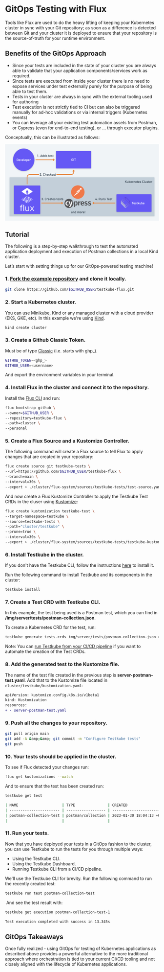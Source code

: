 # GitOps Testing with Flux

Tools like Flux are used to do the heavy lifting of keeping your Kubernetes cluster in sync with your Git repository; as soon as a difference is detected between Git and your cluster it is deployed to ensure that your repository is the source-of-truth for your runtime environment.

## Benefits of the GitOps Approach

- Since your tests are included in the state of your cluster you are always able to validate that your application components/services work as required.
- Since tests are executed from inside your cluster there is no need to expose services under test externally purely for the purpose of being able to test them.
- Tests in your cluster are always in sync with the external tooling used for authoring
- Test execution is not strictly tied to CI but can also be triggered manually for ad-hoc validations or via internal triggers (Kubernetes events)
- You can leverage all your existing test automation assets from Postman, or Cypress (even for end-to-end testing), or … through executor plugins.

Conceptually, this can be illustrated as follows:

![Flux Flow](../img/flux-flow.png)


## Tutorial

The following is a step-by-step walkthrough to test the automated application deployment and execution of Postman collections in a local Kind cluster.

Let’s start with setting things up for our GitOps-powered testing machine!

### 1. [Fork the example repository](https://github.com/kubeshop/testkube-flux/fork) and clone it locally.

```sh
git clone https://github.com/$GITHUB_USER/testkube-flux.git
```

### 2. Start a Kubernetes cluster.

You can use Minikube, Kind or any managed cluster with a cloud provider (EKS, GKE, etc). In this example we're using [Kind](https://kind.sigs.k8s.io/).

```sh
kind create cluster
```

### 3. Create a Github Classic Token.

Must be of type [Classic](https://docs.github.com/en/authentication/keeping-your-account-and-data-secure/creating-a-personal-access-token#creating-a-personal-access-token-classic) (i.e. starts with ghp\_).

```sh
GITHUB_TOKEN=<ghp_>
GITHUB_USER=<username>
```

And export the environment variables in your terminal.

### 4. Install Flux in the cluster and connect it to the repository.

Install the [Flux CLI](https://fluxcd.io/flux/installation/) and run:

```sh
flux bootstrap github \
--owner=$GITHUB_USER \
--repository=testkube-flux \
--path=cluster \
--personal
```

### 5. Create a Flux Source and a Kustomize Controller.

The following command will create a Flux source to tell Flux to apply changes that are created in your repository:

```sh
flux create source git testkube-tests \
--url=https://github.com/$GITHUB_USER/testkube-flux \
--branch=main \
--interval=30s \
--export > ./cluster/flux-system/sources/testkube-tests/test-source.yaml
```

And now create a Flux Kustomize Controller to apply the Testkube Test CRDs in the cluser using [Kustomize](https://kubernetes.io/docs/tasks/manage-kubernetes-objects/kustomization/):

```sh
flux create kustomization testkube-test \
--target-namespace=testkube \
--source=testkube-tests \
--path="cluster/testkube" \
--prune=true \
--interval=30s \
--export > ./cluster/flux-system/sources/testkube-tests/testkube-kustomization.yaml
```

### 6. Install Testkube in the cluster.

If you don't have the Testkube CLI, follow the instructions [here](./install-cli) to install it.

Run the following command to install Testkube and its components in the cluster:

```sh
testkube install
```

### 7. Create a Test CRD with Testkube CLI.

In this example, the test being used is a Postman test, which you can find in **/img/server/tests/postman-collection.json**.

To create a Kubernetes CRD for the test, run:

```sh
testkube generate tests-crds img/server/tests/postman-collection.json > cluster/testkube/server-postman-test.yaml
```

Note: You can [run Testkube from your CI/CD pipeline](./cicd-overview.md) if you want to automate the creation of the Test CRDs.

### 8. Add the generated test to the Kustomize file.

The name of the test file created in the previous step is **server-postman-test.yaml**. Add that to the Kustomize file located in `cluster/testkube/kustomization.yaml`:

```diff
apiVersion: kustomize.config.k8s.io/v1beta1
kind: Kustomization
resources:
+ - server-postman-test.yaml
```

### 9. Push all the changes to your repository.

```sh
git pull origin main
git add -A &amp;&amp; git commit -m "Configure Testkube tests"
git push
```

### 10. Your tests should be applied in the cluster.

To see if Flux detected your changes run:

```sh
flux get kustomizations --watch
```

And to ensure that the test has been created run:

```sh
testkube get test
```

```sh title="Expected output:"
| NAME                    | TYPE               | CREATED                       | LABELS                                         |
| ----------------------- | ------------------ | ----------------------------- | ---------------------------------------------- |
| postman-collection-test | postman/collection | 2023-01-30 18:04:13 +0000 UTC | kustomize.toolkit.fluxcd.io/name=testkube-test |
|                         |                    |                               | kustomize.toolkit.fluxcd.io/name=testkube-test |
```

### 11. Run your tests.

Now that you have deployed your tests in a GitOps fashion to the cluster, you can use Testkube to run the tests for you through multiple ways:

- Using the Testkube CLI.
- Using the Testkube Dashboard.
- Running Testkube CLI from a CI/CD pipeline.

We'll use the Testkube CLI for brevity. Run the following command to run the recently created test:

```sh
testkube run test postman-collection-test
```

‍
And see the test result with:

```sh
testkube get execution postman-collection-test-1
```

```sh title="Expected output:"
Test execution completed with success in 13.345s
```

## GitOps Takeaways

Once fully realized - using GitOps for testing of Kubernetes applications as described above provides a powerful alternative to the more traditional approach where orchestration is tied to your current CI/CD tooling and not closely aligned with the lifecycle of Kubernetes applications.
